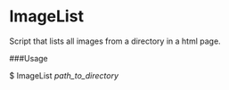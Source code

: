 ImageList
=========

Script that lists all images from a directory in a html page.

###Usage

$ ImageList _path_to_directory_
